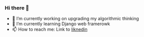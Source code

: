 ### Hi there 👋

- 🔭 I’m currently working on upgrading my algorithmic thinking
- 🌱 I’m currently learning Django web framerowk
- 📫 How to reach me: Link to [liknedin](https://www.linkedin.com/in/tsvetomir-nikolov-9446b1256/)

<!--
**Wiwoucho/Wiwoucho** is a ✨ _special_ ✨ repository because its `README.md` (this file) appears on your GitHub profile.

Here are some ideas to get you started:

- 🔭 I’m currently working on ...
- 🌱 I’m currently learning ...
- 👯 I’m looking to collaborate on ...
- 🤔 I’m looking for help with ...
- 💬 Ask me about ...
- 📫 How to reach me: ...
- 😄 Pronouns: ...
- ⚡ Fun fact: ...
-->
